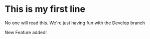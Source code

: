 # This is my first line

No one will read this.
We're just having fun with the Develop branch

New Feature added!
